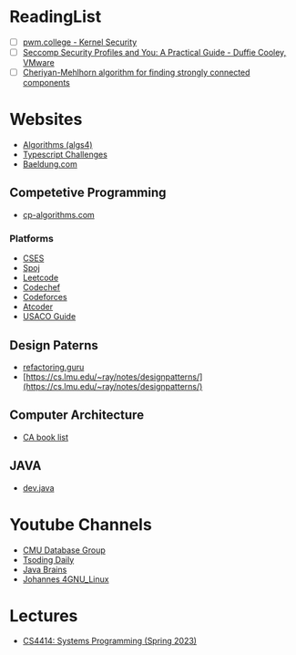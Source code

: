 # ReadingList

- [ ] [pwm.college - Kernel Security](https://www.youtube.com/watch?v=j0I2AakUAxk&list=PL-ymxv0nOtqowTpJEW4XTiGQYx6iwa6og)
- [ ] [Seccomp Security Profiles and You: A Practical Guide - Duffie Cooley, VMware](https://www.youtube.com/watch?v=OPuu8wsu2Zc)
- [ ] [Cheriyan-Mehlhorn algorithm for finding strongly connected components](https://web.eecs.umich.edu/~pettie/matching/Cheriyan-Mehlhorn-dense-bipartite-matching-on-RAM.pdf)

# Websites

- [Algorithms (algs4)](https://algs4.cs.princeton.edu/home/)
- [Typescript Challenges](https://github.com/type-challenges/type-challenges)
- [Baeldung.com](https://www.baeldung.com/cs/)

## Competetive Programming

- [cp-algorithms.com](https://cp-algorithms.com/)

### Platforms
- [CSES](https://cses.fi/problemset/)
- [Spoj](https://www.spoj.com/)
- [Leetcode](https://leetcode.com/problemset/all/)
- [Codechef](https://www.codechef.com/)
- [Codeforces](https://codeforces.com/)
- [Atcoder](https://atcoder.jp/)
- [USACO Guide](https://usaco.guide/problems/)

## Design Paterns
- [refactoring.guru](https://refactoring.guru/)
- [https://cs.lmu.edu/~ray/notes/designpatterns/](https://cs.lmu.edu/~ray/notes/designpatterns/)

## Computer Architecture
- [CA book list](https://pages.cs.wisc.edu/~arch/www/books.html)

## JAVA

- [dev.java](https://dev.java/learn/) 

# Youtube Channels

- [CMU Database Group](https://www.youtube.com/@CMUDatabaseGroup)
- [Tsoding Daily](https://www.youtube.com/@TsodingDaily)
- [Java Brains](https://www.youtube.com/@Java.Brains)
- [Johannes 4GNU\_Linux](https://www.youtube.com/@johannes4gnu_linux96)

# Lectures

- [CS4414: Systems Programming (Spring 2023)](https://www.cs.cornell.edu/courses/cs4414/2023sp/)
